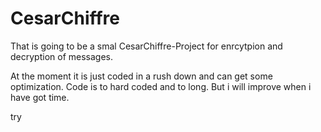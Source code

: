 # CesarChiffre
That is going to be a smal CesarChiffre-Project for enrcytpion and decryption of messages.

At the moment it is just coded in a rush down and can get some optimization. Code is to hard coded and to long. But i will improve when i have got time.

try
